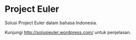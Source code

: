 # Project Euler
Solusi Project Euler dalam bahasa Indonesia.

Kunjungi http://solusieuler.wordpress.com/ untuk penjelasan.
